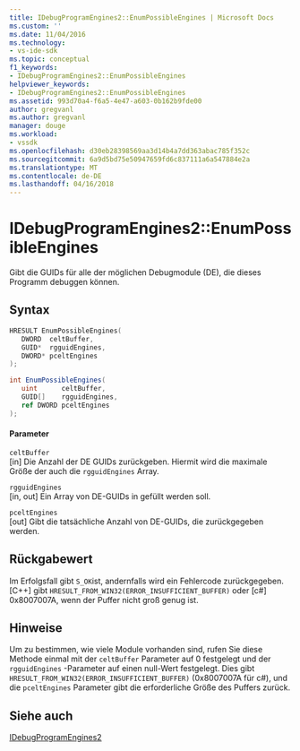 ```yaml
---
title: IDebugProgramEngines2::EnumPossibleEngines | Microsoft Docs
ms.custom: ''
ms.date: 11/04/2016
ms.technology:
- vs-ide-sdk
ms.topic: conceptual
f1_keywords:
- IDebugProgramEngines2::EnumPossibleEngines
helpviewer_keywords:
- IDebugProgramEngines2::EnumPossibleEngines
ms.assetid: 993d70a4-f6a5-4e47-a603-0b162b9fde00
author: gregvanl
ms.author: gregvanl
manager: douge
ms.workload:
- vssdk
ms.openlocfilehash: d30eb28398569aa3d14b4a7dd363abac785f352c
ms.sourcegitcommit: 6a9d5bd75e50947659fd6c837111a6a547884e2a
ms.translationtype: MT
ms.contentlocale: de-DE
ms.lasthandoff: 04/16/2018
---
```

# <a name="idebugprogramengines2enumpossibleengines"></a>IDebugProgramEngines2::EnumPossibleEngines
Gibt die GUIDs für alle der möglichen Debugmodule (DE), die dieses Programm debuggen können.  
  
## <a name="syntax"></a>Syntax  
  
```cpp  
HRESULT EnumPossibleEngines(   
   DWORD  celtBuffer,  
   GUID*  rgguidEngines,  
   DWORD* pceltEngines  
);  
```  
  
```csharp  
int EnumPossibleEngines(   
   uint      celtBuffer,  
   GUID[]    rgguidEngines,  
   ref DWORD pceltEngines  
);  
```  
  
#### <a name="parameters"></a>Parameter  
 `celtBuffer`  
 [in] Die Anzahl der DE GUIDs zurückgeben. Hiermit wird die maximale Größe der auch die `rgguidEngines` Array.  
  
 `rgguidEngines`  
 [in, out] Ein Array von DE-GUIDs in gefüllt werden soll.  
  
 `pceltEngines`  
 [out] Gibt die tatsächliche Anzahl von DE-GUIDs, die zurückgegeben werden.  
  
## <a name="return-value"></a>Rückgabewert  
 Im Erfolgsfall gibt `S_OK`ist, andernfalls wird ein Fehlercode zurückgegeben. [C++] gibt `HRESULT_FROM_WIN32(ERROR_INSUFFICIENT_BUFFER)` oder [c#] 0x8007007A, wenn der Puffer nicht groß genug ist.  
  
## <a name="remarks"></a>Hinweise  
 Um zu bestimmen, wie viele Module vorhanden sind, rufen Sie diese Methode einmal mit der `celtBuffer` Parameter auf 0 festgelegt und der `rgguidEngines` -Parameter auf einen null-Wert festgelegt. Dies gibt `HRESULT_FROM_WIN32(ERROR_INSUFFICIENT_BUFFER)` (0x8007007A für c#), und die `pceltEngines` Parameter gibt die erforderliche Größe des Puffers zurück.  
  
## <a name="see-also"></a>Siehe auch  
 [IDebugProgramEngines2](../../../extensibility/debugger/reference/idebugprogramengines2.md)